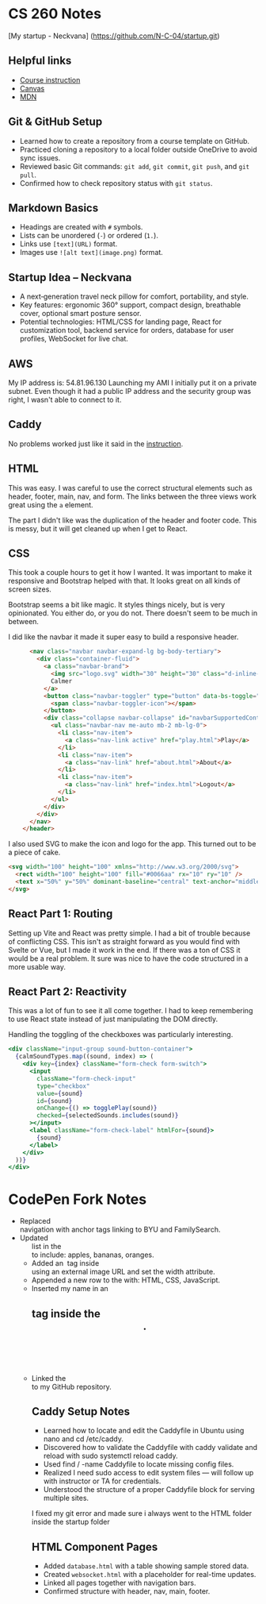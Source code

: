 # CS 260 Notes

[My startup - Neckvana] (https://github.com/N-C-04/startup.git)

## Helpful links

- [Course instruction](https://github.com/webprogramming260)
- [Canvas](https://byu.instructure.com)
- [MDN](https://developer.mozilla.org)


## Git & GitHub Setup
- Learned how to create a repository from a course template on GitHub.
- Practiced cloning a repository to a local folder outside OneDrive to avoid sync issues.
- Reviewed basic Git commands: `git add`, `git commit`, `git push`, and `git pull`.
- Confirmed how to check repository status with `git status`.

## Markdown Basics
- Headings are created with `#` symbols.
- Lists can be unordered (`-`) or ordered (`1.`).
- Links use `[text](URL)` format.
- Images use `![alt text](image.png)` format.

## Startup Idea – Neckvana
- A next‑generation travel neck pillow for comfort, portability, and style.
- Key features: ergonomic 360° support, compact design, breathable cover, optional smart posture sensor.
- Potential technologies: HTML/CSS for landing page, React for customization tool, backend service for orders, database for user profiles, WebSocket for live chat.


## AWS

My IP address is: 54.81.96.130
Launching my AMI I initially put it on a private subnet. Even though it had a public IP address and the security group was right, I wasn't able to connect to it.

## Caddy

No problems worked just like it said in the [instruction](https://github.com/webprogramming260/.github/blob/main/profile/webServers/https/https.md).

## HTML

This was easy. I was careful to use the correct structural elements such as header, footer, main, nav, and form. The links between the three views work great using the `a` element.

The part I didn't like was the duplication of the header and footer code. This is messy, but it will get cleaned up when I get to React.

## CSS

This took a couple hours to get it how I wanted. It was important to make it responsive and Bootstrap helped with that. It looks great on all kinds of screen sizes.

Bootstrap seems a bit like magic. It styles things nicely, but is very opinionated. You either do, or you do not. There doesn't seem to be much in between.

I did like the navbar it made it super easy to build a responsive header.

```html
      <nav class="navbar navbar-expand-lg bg-body-tertiary">
        <div class="container-fluid">
          <a class="navbar-brand">
            <img src="logo.svg" width="30" height="30" class="d-inline-block align-top" alt="" />
            Calmer
          </a>
          <button class="navbar-toggler" type="button" data-bs-toggle="collapse" data-bs-target="#navbarSupportedContent">
            <span class="navbar-toggler-icon"></span>
          </button>
          <div class="collapse navbar-collapse" id="navbarSupportedContent">
            <ul class="navbar-nav me-auto mb-2 mb-lg-0">
              <li class="nav-item">
                <a class="nav-link active" href="play.html">Play</a>
              </li>
              <li class="nav-item">
                <a class="nav-link" href="about.html">About</a>
              </li>
              <li class="nav-item">
                <a class="nav-link" href="index.html">Logout</a>
              </li>
            </ul>
          </div>
        </div>
      </nav>
    </header>
```

I also used SVG to make the icon and logo for the app. This turned out to be a piece of cake.

```html
<svg width="100" height="100" xmlns="http://www.w3.org/2000/svg">
  <rect width="100" height="100" fill="#0066aa" rx="10" ry="10" />
  <text x="50%" y="50%" dominant-baseline="central" text-anchor="middle" font-size="72" font-family="Arial" fill="white">C</text>
</svg>
```

## React Part 1: Routing

Setting up Vite and React was pretty simple. I had a bit of trouble because of conflicting CSS. This isn't as straight forward as you would find with Svelte or Vue, but I made it work in the end. If there was a ton of CSS it would be a real problem. It sure was nice to have the code structured in a more usable way.

## React Part 2: Reactivity

This was a lot of fun to see it all come together. I had to keep remembering to use React state instead of just manipulating the DOM directly.

Handling the toggling of the checkboxes was particularly interesting.

```jsx
<div className="input-group sound-button-container">
  {calmSoundTypes.map((sound, index) => (
    <div key={index} className="form-check form-switch">
      <input
        className="form-check-input"
        type="checkbox"
        value={sound}
        id={sound}
        onChange={() => togglePlay(sound)}
        checked={selectedSounds.includes(sound)}
      ></input>
      <label className="form-check-label" htmlFor={sound}>
        {sound}
      </label>
    </div>
  ))}
</div>
```
# CodePen Fork Notes
- Replaced <div> navigation with <a> anchor tags linking to BYU and FamilySearch.
- Updated <ul> list in the <section> to include: apples, bananas, oranges.
- Added an <img> tag inside <aside> using an external image URL and set the width attribute.
- Appended a new row to the <table> with: HTML, CSS, JavaScript.
- Inserted my name in an <h1> tag inside the <header>.
- Linked the <footer> to my GitHub repository.

# Caddy Setup Notes
- Learned how to locate and edit the Caddyfile in Ubuntu using nano and cd /etc/caddy.
- Discovered how to validate the Caddyfile with caddy validate and reload with sudo systemctl reload caddy.
- Used find / -name Caddyfile to locate missing config files.
- Realized I need sudo access to edit system files — will follow up with instructor or TA for credentials.
- Understood the structure of a proper Caddyfile block for serving multiple sites.

 I fixed my git error and made sure i always went to the HTML folder inside the startup folder
 
 ## HTML Component Pages

- Added `database.html` with a table showing sample stored data.
- Created `websocket.html` with a placeholder for real-time updates.
- Linked all pages together with navigation bars.
- Confirmed structure with header, nav, main, footer.